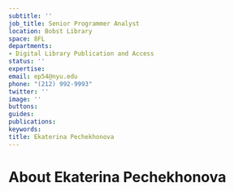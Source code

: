 ```yaml
---
subtitle: ''
job_title: Senior Programmer Analyst
location: Bobst Library
space: 8FL
departments:
- Digital Library Publication and Access
status: ''
expertise: 
email: ep54@nyu.edu
phone: "(212) 992-9993"
twitter: ''
image: ''
buttons: 
guides: 
publications: 
keywords: 
title: Ekaterina Pechekhonova
---
```


# About Ekaterina Pechekhonova
